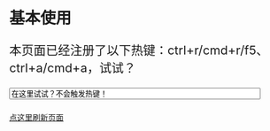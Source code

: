 # 基本使用

<div style="font-size:22px;">
	<p>
		本页面已经注册了以下热键：ctrl+r/cmd+r/f5、ctrl+a/cmd+a，试试？
	</p>
	<p>
		<input style="width:90%;" value="在这里试试？不会触发热键！" />
	</p>
</div>

<a href="javascript:location.reload();">点这里刷新页面</a>

<script>
require(['{{module}}'], function(key) {
	key('ctrl+r, ⌘+r, f5', function(){ 
		alert('不要刷新页面！'); 
		return false;
	});

	key('ctrl+a, command+a', function() {
		alert('不能全选！');
		return false;
	});
});
</script>